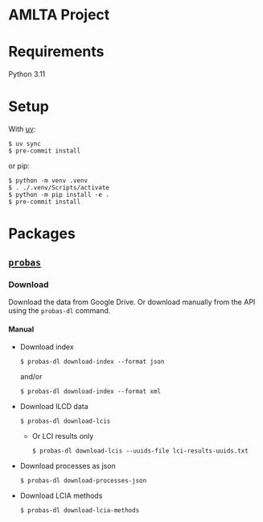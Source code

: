 AMLTA Project
=============

# Requirements

Python 3.11

# Setup

With [uv](https://docs.astral.sh/uv/):

```console
$ uv sync
$ pre-commit install
```

or pip:

```console
$ python -m venv .venv
$ . ./.venv/Scripts/activate
$ python -m pip install -e .
$ pre-commit install
```


# Packages

## [`probas`](src/amlta/probas/README.md)

### Download

Download the data from Google Drive. Or download manually from the API using the `probas-dl` command.

#### Manual

- Download index

  ```console
  $ probas-dl download-index --format json
  ```
  and/or
  ```console
  $ probas-dl download-index --format xml
  ```

- Download ILCD data

  ```console
  $ probas-dl download-lcis
  ```

  - Or LCI results only

    ```console
    $ probas-dl download-lcis --uuids-file lci-results-uuids.txt
    ```

- Download processes as json

  ```console
  $ probas-dl download-processes-json
  ```

- Download LCIA methods

  ```console
  $ probas-dl download-lcia-methods
  ```
